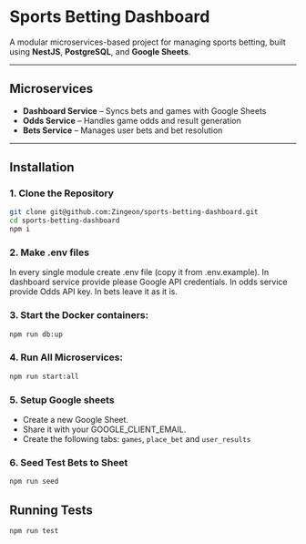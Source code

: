 # Sports Betting Dashboard

A modular microservices-based project for managing sports betting, built using **NestJS**, **PostgreSQL**, and **Google Sheets**.

---

## Microservices

- **Dashboard Service** – Syncs bets and games with Google Sheets  
- **Odds Service** – Handles game odds and result generation  
- **Bets Service** – Manages user bets and bet resolution  

---

## Installation

### 1. Clone the Repository

```bash
git clone git@github.com:Zingeon/sports-betting-dashboard.git
cd sports-betting-dashboard
npm i
```

### 2. Make .env files
In every single module create .env file (copy it from .env.example). In dashboard service provide please Google API credentials. In odds service provide Odds API key. In bets leave it as it is.

### 3. Start the Docker containers:
```bash
npm run db:up
```

### 4. Run All Microservices:
```bash
npm run start:all
```

### 5. Setup Google sheets
- Create a new Google Sheet.
- Share it with your GOOGLE_CLIENT_EMAIL.
- Create the following tabs: `games`, `place_bet` and `user_results`

### 6. Seed Test Bets to Sheet
```bash
npm run seed
```

## Running Tests
```bash
npm run test
```